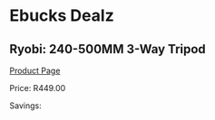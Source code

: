 
# Ebucks Dealz
## Ryobi: 240-500MM 3-Way Tripod
[Product Page](https://www.ebucks.com/web/shop/productSelected.do?prodId=335449314&catId=1234935127)

Price: R449.00

Savings: 


	